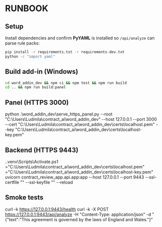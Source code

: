 # RUNBOOK

## Setup

Install dependencies and confirm **PyYAML** is installed so `/api/analyze` can parse rule packs:

```bash
pip install -r requirements.txt -r requirements-dev.txt
python -c "import yaml"
```

## Build add-in (Windows)

```bash
cd word_addin_dev && npm ci && npm test && npm run build
cd .. && npm run build:panel
```

## Panel (HTTPS 3000)
python .\word_addin_dev\serve_https_panel.py
  --root "C:\Users\Ludmila\contract_ai\word_addin_dev"
  --host 127.0.0.1 --port 3000
  --cert "C:\Users\Ludmila\contract_ai\word_addin_dev\certs\localhost.pem"
  --key  "C:\Users\Ludmila\contract_ai\word_addin_dev\certs\localhost-key.pem"

## Backend (HTTPS 9443)
.\.venv\Scripts\Activate.ps1
="C:\Users\Ludmila\contract_ai\word_addin_dev\certs\localhost.pem"
 ="C:\Users\Ludmila\contract_ai\word_addin_dev\certs\localhost-key.pem"
uvicorn contract_review_app.api.app:app --host 127.0.0.1 --port 9443
  --ssl-certfile "" --ssl-keyfile "" --reload

## Smoke tests
curl -k https://127.0.0.1:9443/health
curl -k -X POST https://127.0.0.1:9443/api/analyze -H "Content-Type: application/json"
  -d "{\"text\":\"This agreement is governed by the laws of England and Wales.\"}"
